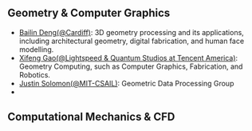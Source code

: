 ## Geometry & Computer Graphics
* [Bailin Deng(@Cardiff)](http://www.bdeng.me/): 3D geometry processing and its applications, including architectural geometry, digital fabrication, and human face modelling.
* [Xifeng Gao(@Lightspeed & Quantum Studios at Tencent America)](https://gaoxifeng.github.io/): Geometry Computing, such as Computer Graphics, Fabrication, and Robotics.
* [Justin Solomon(@MIT-CSAIL)](https://people.csail.mit.edu/jsolomon/): Geometric Data Processing Group
* 
## Computational Mechanics & CFD

